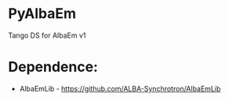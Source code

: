 # PyAlbaEm
Tango DS for AlbaEm v1

# Dependence:
* AlbaEmLib   - https://github.com/ALBA-Synchrotron/AlbaEmLib
